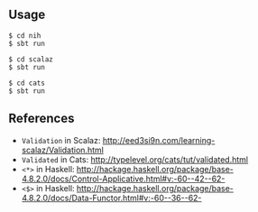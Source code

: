 ## Usage

```
$ cd nih
$ sbt run
```

```
$ cd scalaz
$ sbt run
```

```
$ cd cats
$ sbt run
```

## References

* `Validation` in Scalaz: http://eed3si9n.com/learning-scalaz/Validation.html
* `Validated` in Cats: http://typelevel.org/cats/tut/validated.html
* `<*>` in Haskell: http://hackage.haskell.org/package/base-4.8.2.0/docs/Control-Applicative.html#v:-60--42--62-
* `<$>` in Haskell: http://hackage.haskell.org/package/base-4.8.2.0/docs/Data-Functor.html#v:-60--36--62-
